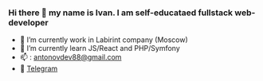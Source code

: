 ### Hi there 👋 my name is Ivan. I am self-educataed fullstack web-developer

- 🔭 I’m currently work in Labirint company (Moscow)
- 🌱 I’m currently learn JS/React and PHP/Symfony
- 📫 : [antonovdev88@gmail.com](mailto:antonovdev88@gmail.com) 
- :iphone: [Telegram](https://t.me/antonovkrez "Telegram")

